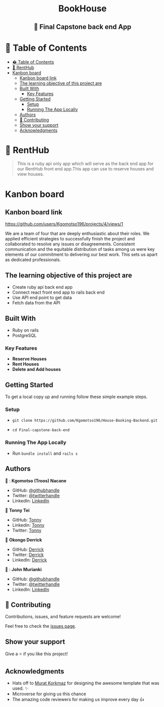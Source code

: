 <a name="readme-top"></a>

<div align="center">
  <h1>BookHouse</h1>
  <h2>📖 Final Capstone back end App</h2>
</div>


<!-- TABLE OF CONTENTS -->

# 📗 Table of Contents

- [� Table of Contents](#-table-of-contents)
- [📖 RentHub ](#-renthub-)
- [Kanbon board](#kanbon-board)
  - [Kanbon board link](#kanbon-board-link)
  - [The learning objective of this project are](#the-learning-objective-of-this-project-are)
  - [Built With](#built-with)
    - [Key Features ](#key-features-)
  - [Getting Started](#getting-started)
    - [Setup](#setup)
    - [Running The App Locally](#running-the-app-locally)
  - [Authors](#authors)
  - [🤝 Contributing](#-contributing)
  - [Show your support](#show-your-support)
  - [Acknowledgments](#acknowledgments)

<!-- PROJECT DESCRIPTION -->

# 📖 RentHub <a name="about-project"></a>

> This is a ruby api only app which will serve as the back end app for our RentHub front end app.This app can use to reserve houses and view houses.

<!-- # App Api documentation link -->


<!-- # Front end app demo link
<https://final-capstone-n7jz.onrender.com/> -->

# Kanbon board 
## Kanbon board link
https://github.com/users/Kgomotso196/projects/4/views/1


We are a team of four that are deeply enthusiastic about their roles. We applied efficient strategies to successfully finish the project and collaborated to resolve any issues or disagreements. Consistent communication and the equitable distribution of tasks among us were key elements of our commitment to delivering our best work. This sets us apart as dedicated professionals.



## The learning objective of this project are

- Create ruby api back end app
- Connect react front end app to rails back end
- Use API end point to get data
- Fetch data from the API

## Built With

- Ruby on rails
- PostgreSQL

<!-- Features -->

### Key Features <a name="key-features"></a>

- **Reserve Houses**
- **Rent Houses**
- **Delete and Add houses**

## Getting Started

To get a local copy up and running follow these simple example steps.

### Setup

- ```git clone https://github.com/Kgomotso196/House-Booking-Backend.git```

- ```cd Final-capstone-back-end```

### Running The App Locally

- Run `bundle install` and `rails s`

## Authors

👤 : **Kgomotso (Troos) Nacane**

- GitHub: [@githubhandle](https://github.com/Kgomotso196/)
- Twitter: [@twitterhandle](https://twitter.com/t_r_o_o_s/)
- LinkedIn: [LinkedIn](https://www.linkedin.com/in/kgomotso-nacane/)


👤 **Tonny Tei**

- GitHub: [Tonny](https://github.com/teitonny/)
- Linkedin: [Tonny](https://twitter.com/TonnyTei/)
- Twitter: [Tonny](https://www.linkedin.com/in/tonny-tei-38a4771a0/)

👤 **Okongo Derrick**

- GitHub: [Derrick](https://github.com/derrick1451/)
- Twitter: [Derrick](https://twitter.com/DerrickHayle/)
- LinkedIn: [Derrick](https://www.linkedin.com/in/okongo-derrick/)

👤 : **John Murianki**

- GitHub: [@githubhandle](https://github.com/tjay1760)
- Twitter: [@twitterhandle](https://twitter.com/TjayPod)
- LinkedIn: [LinkedIn](https://www.linkedin.com/in/john-murianki-thiongo)

## 🤝 Contributing

Contributions, issues, and feature requests are welcome!

Feel free to check the [issues page](https://github.com/Kgomotso196/House-Booking-Backend/issues).

## Show your support

Give a ⭐️ if you like this project!

## Acknowledgments

- Hats off to [Murat Korkmaz](https://www.behance.net/muratk) for designing the awesome template that was used. ✨
- Microverse for giving us this chance
- The amazing code reviewers for making us improve every day 👍














